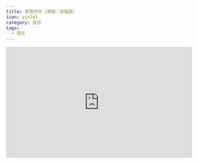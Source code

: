 ```yaml
---
title: 爱我中华（演唱：宋祖英）
icon: yinle1
category: 音乐
tags:
  - 音乐
---
```


<div style="position: relative; padding: 30% 45%;">
<iframe style="position: absolute; width: 100%; height: 100%; left: 0; top: 0;" src="https://player.bilibili.com/player.html?aid=75605440&bvid=BV1cJ411D7rL&cid=129335803&page=1" frameborder="no" scrolling="no"></iframe>
</div>

